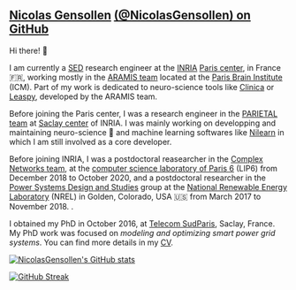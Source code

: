 ## [Nicolas Gensollen](https://nicolasgensollen.github.io/) [(@NicolasGensollen) on GitHub](https://github.com/NicolasGensollen)

Hi there! :wave:

I am currently a [SED](https://sed.paris.inria.fr/service/) research engineer at the [INRIA](https://www.inria.fr/en) [Paris center](https://www.inria.fr/en/centre-inria-de-paris), in France :fr:, working mostly in the [ARAMIS team](https://www.aramislab.fr) located at the [Paris Brain Institute](https://icm-institute.org/en/mission-en/) (ICM). Part of my work is dedicated to neuro-science tools like [Clinica](https://www.clinica.run) or [Leaspy](https://leaspy.readthedocs.io/en/stable/), developed by the ARAMIS team.

Before joining the Paris center, I was a research engineer in the [PARIETAL team](https://team.inria.fr/parietal/research/) at [Saclay center](https://www.inria.fr/en/inria-saclay-centre) of INRIA. I was mainly working on developping and maintaining neuro-science :brain: and machine learning softwares like [Nilearn](https://github.com/nilearn/nilearn) in which I am still involved as a core developer.

Before joining INRIA, I was a postdoctoral reasearcher in the [Complex Networks team](https://www.complexnetworks.fr/), at the [computer science laboratory of Paris 6](https://www.lip6.fr/?LANG=en) (LIP6) from December 2018 to October 2020, and a postdoctoral researcher in the [Power Systems Design and Studies](https://www.nrel.gov/grid/power-systems-design-studies.html) group at the [National Renewable Energy Laboratory](https://www.nrel.gov/) (NREL) in Golden, Colorado, USA :us: from March 2017 to November 2018. .

I obtained my PhD in October 2016, at [Telecom SudParis](https://www.telecom-sudparis.eu/en/), Saclay, France. My PhD work was focused on *modeling and optimizing smart power grid systems*. You can find more details in my [CV](https://nicolasgensollen.github.io/cv/).

[![NicolasGensollen's GitHub stats](https://github-readme-stats.vercel.app/api?username=NicolasGensollen&count_private=true&show_icons=true&theme=radical)](https://github.com/anuraghazra/github-readme-stats)

[![GitHub Streak](https://github-readme-streak-stats.herokuapp.com/?user=NicolasGensollen)](https://git.io/streak-stats)
